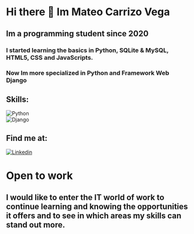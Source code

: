# Hi there 👋 Im Mateo Carrizo Vega
## Im a programming student since 2020

### I started learning the basics in Python, SQLite & MySQL, HTML5, CSS and JavaScripts.
### Now Im more specialized in Python and Framework Web Django

## Skills:
![Python](https://img.shields.io/badge/Python-blue?style=for-the-badge&logo=python&logoColor=white&labelColor=black)</br>
![Django](https://img.shields.io/badge/Django-success?style=for-the-badge&logo=django&logoColor=white&labelColor=black)

## Find me at:
[![Linkedin](https://img.shields.io/badge/Linkedin-Mateo_Carrizo_Vega-blue?style=for-the-badge&logo=linkedin&logoColor=white&labelColor=black)](https://www.linkedin.com/in/mateocarrizovega/)

# Open to work 
## I would like to enter the IT world of work to continue learning and knowing the opportunities it offers and to see in which areas my skills can stand out more.
